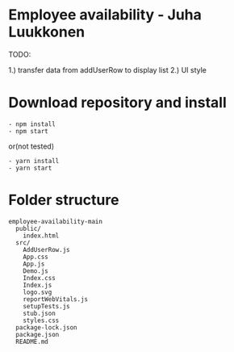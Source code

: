 # Employee availability - Juha Luukkonen

TODO: 

1.) transfer data from addUserRow to display list
2.) UI style

# Download repository and install
```
- npm install
- npm start
```
or(not tested)
```
- yarn install
- yarn start
```
# Folder structure
```
employee-availability-main
  public/
    index.html
  src/
    AddUserRow.js
    App.css
    App.js
    Demo.js
    Index.css
    Index.js
    logo.svg
    reportWebVitals.js
    setupTests.js
    stub.json
    styles.css
  package-lock.json
  package.json
  README.md
```
